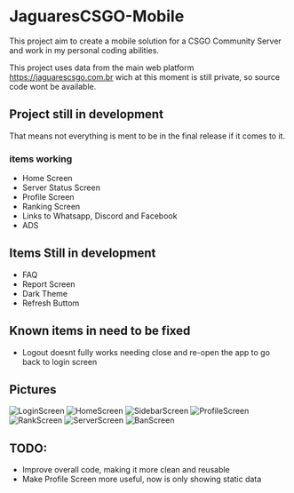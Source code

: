 # JaguaresCSGO-Mobile
This project aim to create a mobile solution for a CSGO Community Server and work in my personal coding abilities.

This project uses data from the main web platform https://jaguarescsgo.com.br wich at this moment is still private, so source code wont be available.

## Project still in development

That means not everything is ment to be in the final release if it comes to it.

### items working

- Home Screen
- Server Status Screen
- Profile Screen
- Ranking Screen
- Links to Whatsapp, Discord and Facebook
- ADS

## Items Still in development

- FAQ
- Report Screen
- Dark Theme
- Refresh Buttom
  
## Known items in need to be fixed

- Logout doesnt fully works needing close and re-open the app to go back to login screen

## Pictures

![LoginScreen](https://user-images.githubusercontent.com/43145168/124366445-594cb780-dc26-11eb-82fc-b155cc863fc6.JPG)
![HomeScreen](https://user-images.githubusercontent.com/43145168/124366444-58b42100-dc26-11eb-92fd-309f9925bad6.JPG)
![SidebarScreen](https://user-images.githubusercontent.com/43145168/124366449-59e54e00-dc26-11eb-9fd2-679f6be82787.JPG)
![ProfileScreen](https://user-images.githubusercontent.com/43145168/124366446-594cb780-dc26-11eb-9627-dbc2321ebe76.JPG)
![RankScreen](https://user-images.githubusercontent.com/43145168/124366447-59e54e00-dc26-11eb-9c63-7e824ae91036.JPG)
![ServerScreen](https://user-images.githubusercontent.com/43145168/124366540-eee84700-dc26-11eb-9839-922e15cd1376.JPG)
![BanScreen](https://user-images.githubusercontent.com/43145168/124366439-5356d680-dc26-11eb-83e0-ad34c21ff261.JPG)



## TODO:

- Improve overall code, making it more clean and reusable
- Make Profile Screen more useful, now is only showing static data
  
